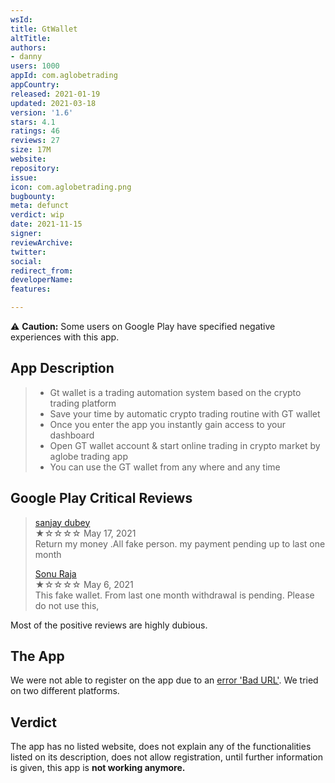 ```yaml
---
wsId: 
title: GtWallet
altTitle: 
authors:
- danny
users: 1000
appId: com.aglobetrading
appCountry: 
released: 2021-01-19
updated: 2021-03-18
version: '1.6'
stars: 4.1
ratings: 46
reviews: 27
size: 17M
website: 
repository: 
issue: 
icon: com.aglobetrading.png
bugbounty: 
meta: defunct
verdict: wip
date: 2021-11-15
signer: 
reviewArchive: 
twitter: 
social: 
redirect_from: 
developerName: 
features: 

---
```


⚠️ **Caution:** Some users on Google Play have specified negative experiences with this app.

## App Description

> - Gt wallet is a trading automation system based on the crypto trading platform
> - Save your time by automatic crypto trading routine with GT wallet
> - Once you enter the app you instantly gain access to your dashboard
> - Open GT wallet account & start online trading in crypto market by aglobe trading app
> - You can use the GT wallet from any where and any time

## Google Play Critical Reviews

> [sanjay dubey](https://play.google.com/store/apps/details?id=com.aglobetrading&reviewId=gp%3AAOqpTOEOPlnIUB9FCVH1SSkJNtk9_6mQukpinF4cszYozRRzRp7LKehP1HupfFcHMmef53LabBbG_lUdAJIZ_XA)<br>
  ★☆☆☆☆ May 17, 2021 <br>
       Return my money .All fake person. my payment pending up to last one month
>
> [Sonu Raja](https://play.google.com/store/apps/details?id=com.aglobetrading&reviewId=gp%3AAOqpTOHp-IowxrEHcZqcRt57cRXTaYVpGBH7dkZrtvgx0LjVWqv4pm22KUycStqTxD-Sc9kAi5kb5lWlaYCyzgQ)<br>
  ★☆☆☆☆ May 6, 2021 <br>
       This fake wallet. From last one month withdrawal is pending. Please do not use this,

Most of the positive reviews are highly dubious.

## The App

We were not able to register on the app due to an [error 'Bad URL'](https://twitter.com/BitcoinWalletz/status/1458020579278135299/photo/1). We tried on two different platforms.

## Verdict

The app has no listed website, does not explain any of the functionalities listed on its description, does not allow registration, until further information is given, this app is **not working anymore.**
